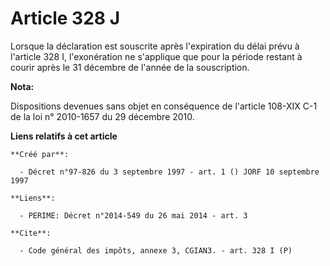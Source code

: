 # Article 328 J

Lorsque la déclaration est souscrite après l'expiration du délai prévu à l'article 328 I, l'exonération ne s'applique que
pour la période restant à courir après le 31 décembre de l'année de la souscription.

**Nota:**

Dispositions devenues sans objet en conséquence de l'article 108-XIX C-1 de la loi n° 2010-1657 du 29 décembre 2010.

**Liens relatifs à cet article**

	**Créé par**:

	  - Décret n°97-826 du 3 septembre 1997 - art. 1 () JORF 10 septembre 1997

	**Liens**:

	  - PERIME: Décret n°2014-549 du 26 mai 2014 - art. 3

	**Cite**:

	  - Code général des impôts, annexe 3, CGIAN3. - art. 328 I (P)
